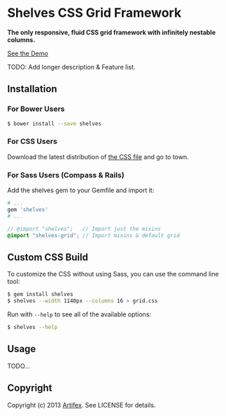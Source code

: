 Shelves CSS Grid Framework
==========================

**The only responsive, fluid CSS grid framework with infinitely nestable columns.**

[See the Demo](http://shelves.petebrowne.com/)

TODO: Add longer description & Feature list.

Installation
------------

### For Bower Users

``` bash
$ bower install --save shelves
```

### For CSS Users

Download the latest distribution of [the CSS file](https://github.com/whoisartifex/shelves/raw/master/css/shelves.css) and go to town.

### For Sass Users (Compass & Rails)

Add the shelves gem to your Gemfile and import it:

``` ruby
# ...
gem 'shelves'
# ...
```

``` scss
// @import "shelves";   // Import just the mixins
@import "shelves-grid"; // Import mixins & default grid
```

Custom CSS Build
----------------

To customize the CSS without using Sass, you can use the command line tool:

``` bash
$ gem install shelves
$ shelves --width 1140px --columns 16 > grid.css
```

Run with `--help` to see all of the available options:

``` bash
$ shelves --help
```

Usage
-----

TODO...

Copyright
---------

Copyright (c) 2013 [Artifex](http://whoisartifex.com/). See LICENSE for details.
